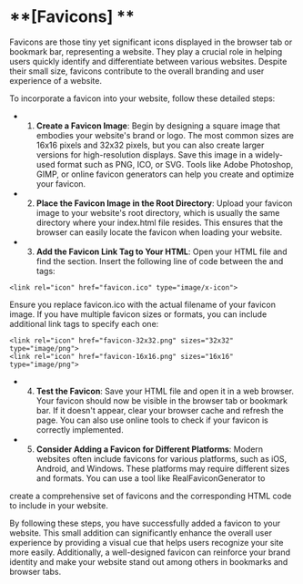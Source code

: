 #  **[Favicons] **

Favicons are those tiny yet significant icons displayed in the browser tab or bookmark bar, representing a website. They play a crucial role in helping users quickly identify and differentiate between various websites. Despite their small size, favicons contribute to the overall branding and user experience of a website.

To incorporate a favicon into your website, follow these detailed steps:

- 1. **Create a Favicon Image**: Begin by designing a square image that embodies your website's brand or logo. The most common sizes are 16x16 pixels and 32x32 pixels, but you can also create larger versions for high-resolution displays. Save this image in a widely-used format such as PNG, ICO, or SVG. Tools like Adobe Photoshop, GIMP, or online favicon generators can help you create and optimize your favicon.
- 2. **Place the Favicon Image in the Root Directory**: Upload your favicon image to your website's root directory, which is usually the same directory where your index.html file resides. This ensures that the browser can easily locate the favicon when loading your website.
- 3. **Add the Favicon Link Tag to Your HTML**: Open your HTML file and find the <head> section. Insert the following line of code between the <head> and </head> tags:

```
<link rel="icon" href="favicon.ico" type="image/x-icon">
```

Ensure you replace favicon.ico with the actual filename of your favicon image. If you have multiple favicon sizes or formats, you can include additional link tags to specify each one:

```
<link rel="icon" href="favicon-32x32.png" sizes="32x32" type="image/png">
<link rel="icon" href="favicon-16x16.png" sizes="16x16" type="image/png">
```

- 4. **Test the Favicon**: Save your HTML file and open it in a web browser. Your favicon should now be visible in the browser tab or bookmark bar. If it doesn't appear, clear your browser cache and refresh the page. You can also use online tools to check if your favicon is correctly implemented.
- 5. **Consider Adding a Favicon for Different Platforms**: Modern websites often include favicons for various platforms, such as iOS, Android, and Windows. These platforms may require different sizes and formats. You can use a tool like RealFaviconGenerator to

 

create a comprehensive set of favicons and the corresponding HTML code to include in your website.

By following these steps, you have successfully added a favicon to your website. This small addition can significantly enhance the overall user experience by providing a visual cue that helps users recognize your site more easily. Additionally, a well-designed favicon can reinforce your brand identity and make your website stand out among others in bookmarks and browser tabs.

 

